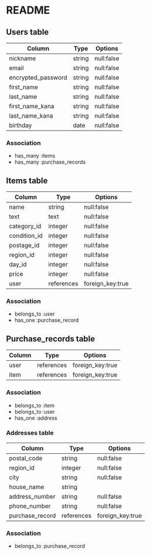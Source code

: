 # README

## Users table

| Column             | Type    | Options    | 
| ------------------ | ------- | ---------- | 
| nickname           | string  | null:false | 
| email              | string  | null:false | 
| encrypted_password | string  | null:false | 
| first_name         | string  | null:false | 
| last_name          | string  | null:false | 
| first_name_kana    | string  | null:false | 
| last_name_kana     | string  | null:false | 
| birthday           | date    | null:false | 

<!-- password → encrypted_password -->
<!-- deviseでのユーザー管理機能を実装するときは、passwordだとセキュリティの観点から好ましくないため、encrypted_passwordとすればデフォルトでカラムが作成され、暗号化したpasswordを保存することが必須となる。 -->
<!-- 誕生日にはdate型を使う -->

### Association

- has_many :items
- has_many :purchase_records

## Items table

| Column          | Type       | Options          | 
| --------------- | ---------- | ---------------- |  
| name            | string     | null:false       | 
| text            | text       | null:false       | 
| category_id     | integer    | null:false       | 
| condition_id    | integer    | null:false       | 
| postage_id      | integer    | null:false       | 
| region_id       | integer    | null:false       | 
| day_id          | integer    | null:false       | 
| price           | integer    | null:false       | 
| user            | references | foreign_key:true | 

<!-- item_nameというカラム名にすると、@item.item_nameとなってしまうため、名前カラムはnameのみが好ましい -->
<!-- imageカラムはactive_storage導入時に自動でテーブルなどが生成されるため、不要 -->
<!-- ActiveHashで実装予定のカラムはinteger型。理由として、ActiveHashは絶対に変わらない文字列のデータを数値として管理するときに使うため。_idをつけておくと実装に便利-->
<!-- reference型のときは_idは不要 -->

### Association

- belongs_to :user
- has_one :purchase_record

<!-- belongs_toのあとは単数形のテーブル名。 -->
<!-- has_oneのあとは単数形のテーブル名 -->

## Purchase_records table

| Column | Type       | Options          | 
| ------ | ---------- | ---------------- | 
| user   | references | foreign_key:true | 
| item   | references | foreign_key:true | 

### Association

- belongs_to :item
- belongs_to :user
- has_one :address

### Addresses table

| Column          | Type       | Options          | 
| --------------- | ---------- | ---------------- | 
| postal_code     | string     | null:false       | 
| region_id       | integer    | null:false       | 
| city            | string     | null:false       | 
| house_name      | string     |                  |
| address_number  | string     | null:false       | 
| phone_number    | string     | null:false       | 
| purchase_record | references | foreign_key:true |

<!-- belongs_to :purchase_recordに合わせてカラム名もpurchase_recordにする -->

### Association

- belongs_to :purchase_record
